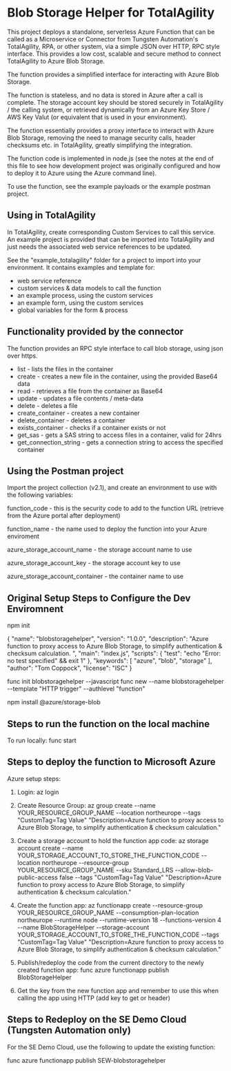 # Blob Storage Helper for TotalAgility
This project deploys a standalone, serverless Azure Function that can be called as a Microservice or Connector from Tungsten Automation's TotalAgility, RPA, or other system, via a simple JSON over HTTP, RPC style interface. This provides a low cost, scalable and secure method to connect TotalAgility to Azure Blob Storage.

The function provides a simplified interface for interacting with Azure Blob Storage.

The function is stateless, and no data is stored in Azure after a call is complete. The storage account key should be stored securely in TotalAgility / the calling system, or retrieved dynamically from an Azure Key Store / AWS Key Valut (or equivalent that is used in your environment).

The function essentially provides a proxy interface to interact with Azure Blob Storage, removing the need to manage security calls, header checksums etc. in TotalAgility, greatly simplifying the integration. 

The function code is implemented in node.js (see the notes at the end of this file to see how development project was originally configured and how to deploy it to Azure using the Azure command line).

To use the function, see the example payloads or the example postman project. 


## Using in TotalAgility
In TotalAgility, create corresponding Custom Services to call this service. An example project is provided that can be imported into TotalAgility and just needs the associated web service references to be updated. 

See the "example_totalagility" folder for a project to import into your environment. It contains examples and template for:

 - web service reference
 - custom services & data models to call the function
 - an example process, using the custom services
 - an example form, using the custom services
 - global variables for the form & process 

## Functionality provided by the connector
The function provides an RPC style interface to call blob storage, using json over https. 

 - list - lists the files in the container
 - create - creates a new file in the container, using the provided Base64 data
 - read - retrieves a file from the container as Base64
 - update - updates a file contents / meta-data
 - delete - deletes a file
 - create_container - creates a new container
 - delete_container - deletes a container
 - exists_container - checks if a container exists or not
 - get_sas - gets a SAS string to access files in a container, valid for 24hrs
 - get_connection_string - gets a connection string to access the specified container

## Using the Postman project
Import the project collection (v2.1), and create an environment to use with the following variables:

function_code - this is the security code to add to the function URL (retrieve from the Azure portal after deployment)

function_name - the name used to deploy the function into your Azure enviroment

azure_storage_account_name - the storage account name to use

azure_storage_account_key - the storage account key to use

azure_storage_account_container - the container name to use 


## Original Setup Steps to Configure the Dev Enviromnent
npm init

{
  "name": "blobstoragehelper",
  "version": "1.0.0",
  "description": "Azure function to proxy access to Azure Blob Storage, to simplify authentication & checksum calculation. ",
  "main": "index.js",
  "scripts": {
    "test": "echo \"Error: no test specified\" && exit 1"
  },
  "keywords": [
    "azure",
    "blob",
    "storage"
  ],
  "author": "Tom Coppock",
  "license": "ISC"
}



func init blobstoragehelper --javascript
func new --name blobstoragehelper --template "HTTP trigger" --authlevel "function"


npm install @azure/storage-blob


## Steps to run the function on the local machine
To run locally: 
func start


## Steps to deploy the function to Microsoft Azure 
Azure setup steps:
1. Login:
az login

2. Create Resource Group:
az group create --name YOUR_RESOURCE_GROUP_NAME --location northeurope --tags "CustomTag=Tag Value" "Description=Azure function to proxy access to Azure Blob Storage, to simplify authentication & checksum calculation."

3. Create a storage account to hold the function app code:
az storage account create --name YOUR_STORAGE_ACCOUNT_TO_STORE_THE_FUNCTION_CODE --location northeurope --resource-group YOUR_RESOURCE_GROUP_NAME --sku Standard_LRS --allow-blob-public-access false --tags "CustomTag=Tag Value" "Description=Azure function to proxy access to Azure Blob Storage, to simplify authentication & checksum calculation."

4. Create the function app:
az functionapp create --resource-group YOUR_RESOURCE_GROUP_NAME --consumption-plan-location northeurope --runtime node --runtime-version 18 --functions-version 4 --name BlobStorageHelper --storage-account YOUR_STORAGE_ACCOUNT_TO_STORE_THE_FUNCTION_CODE --tags "CustomTag=Tag Value" "Description=Azure function to proxy access to Azure Blob Storage, to simplify authentication & checksum calculation."

5. Publish/redeploy the code from the current directory to the newly created function app: 
func azure functionapp publish BlobStorageHelper

6. Get the key from the new function app and remember to use this when calling the app using HTTP (add key to get or header)


## Steps to Redeploy on the SE Demo Cloud (Tungsten Automation only)
For the SE Demo Cloud, use the following to update the existing function:

func azure functionapp publish SEW-blobstoragehelper



